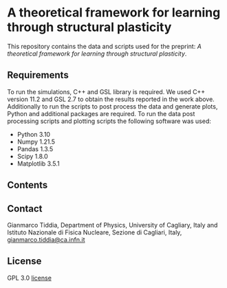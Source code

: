 # A theoretical framework for learning through structural plasticity
This repository contains the data and scripts used for the preprint: *A theoretical framework for learning through structural plasticity*.

## Requirements
To run the simulations, C++ and GSL library is required. We used C++ version 11.2 and GSL 2.7 to obtain the results reported in the work above.
<br>
Additionally to run the scripts to post process the data and generate plots, Python and additional packages are required. To run the data post processing scripts and plotting scripts the following software was used:
* Python 3.10
* Numpy 1.21.5
* Pandas 1.3.5
* Scipy 1.8.0
* Matplotlib 3.5.1

## Contents


## Contact
Gianmarco Tiddia, Department of Physics, University of Cagliary, Italy and Istituto Nazionale di Fisica Nucleare, Sezione di Cagliari, Italy, gianmarco.tiddia@ca.infn.it

## License
GPL 3.0 [license](LICENSE)



